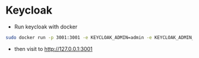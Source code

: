 # Keycloak
 
 - Run keycloak with docker
 ```bash
 sudo docker run -p 3001:3001 -e KEYCLOAK_ADMIN=admin -e KEYCLOAK_ADMIN_PASSWORD=admin -e KEYCLOAK_FRONTEND_URL=http://127.0.0.1:3001 quay.io/keycloak/keycloak:22.0.1 start-dev --http-port=3001
 ```

- then visit to http://127.0.0.1:3001